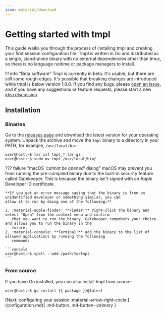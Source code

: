 ```yaml
---
icon: material/download
---
```


# Getting started with tmpl

This guide walks you through the process of installing tmpl and creating your first session configuration file. Tmpl
is written in Go and distributed as a single, stand-alone binary with no external dependencies other than tmux, so
there is no language runtime or package managers to install.

!!! info "Beta software"
    Tmpl is currently in beta. It's usable, but there are still some rough edges. It's possible that breaking changes
    are introduced while tmpl is below version 1.0.0. If you find any bugs, please [open an issue][new-issue], and if
    you have any suggestions or feature requests, please start a new [idea discussion][new-idea].

## Installation

### Binaries

Go to the [releases page] and download the latest version for your operating system. Unpack the archive and move the
`tmpl` binary to a directory in your PATH, for example, `/usr/local/bin`:

```console title="Installing the binary"
user@host:~$ tar xzf tmpl_*.tar.gz
user@host:~$ sudo mv tmpl /usr/local/bin/
```

<!-- vale Google.Contractions = NO -->
??? failure "macOS *'cannot be opened'* dialog"
    <!-- vale on -->
    macOS may prevent you from running the pre-compiled binary due to the built-in security feature called Gatekeeper.
    This is because the binary isn't signed with an Apple Developer ID certificate.

    **If you get an error message saying that the binary is from an unidentified developer or something similar, you can
    allow it to run by doing one of the following:**

    1. :material-apple-finder: **Finder:** right-click the binary and select "Open" from the context menu and confirm
       that you want to run the binary. Gatekeeper remembers your choice and allows you to run the binary in the
       future.
    2. :material-console: **Terminal:** add the binary to the list of allowed applications by running the following
       command:

    ```console
    user@host:~$ spctl --add /path/to/tmpl
    ```
<!-- vale Google.Contractions = YES-->

### From source

If you have Go installed, you can also install tmpl from source:

```console title="Installing from source"
user@host:~$ go install {{ package }}@latest
```

<div class="next-cta" markdown>
[Next: configuring your session :material-arrow-right-circle:](configuration.md){ .md-button .md-button--primary }
</div>

[new-issue]: <{{ repo_url }}/issues/new/choose>
[new-idea]: <{{ repo_url }}/discussions/categories/ideas>
[releases page]: <{{ repo_url }}/tmpl/releases>
